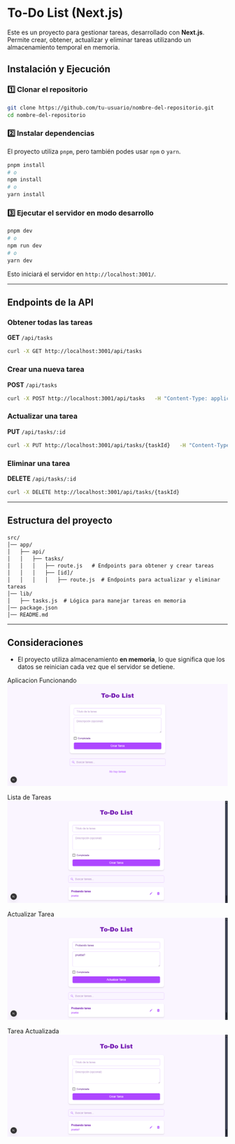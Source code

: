 
# To-Do List (Next.js)

Este es un proyecto para gestionar tareas, desarrollado con **Next.js**. Permite crear, obtener, actualizar y eliminar tareas utilizando un almacenamiento temporal en memoria.

## Instalación y Ejecución

### 1️⃣ Clonar el repositorio
```bash
git clone https://github.com/tu-usuario/nombre-del-repositorio.git
cd nombre-del-repositorio
```

### 2️⃣ Instalar dependencias
El proyecto utiliza `pnpm`, pero también podes usar `npm` o `yarn`.
```bash
pnpm install
# o
npm install
# o
yarn install
```

### 3️⃣ Ejecutar el servidor en modo desarrollo
```bash
pnpm dev
# o
npm run dev
# o
yarn dev
```
Esto iniciará el servidor en `http://localhost:3001/`.

---

## Endpoints de la API

### Obtener todas las tareas
**GET** `/api/tasks`
```bash
curl -X GET http://localhost:3001/api/tasks
```

### Crear una nueva tarea
**POST** `/api/tasks`
```bash
curl -X POST http://localhost:3001/api/tasks   -H "Content-Type: application/json"   -d '{"title": "Nueva tarea", "description": "Descripción de la tarea"}'
```

### Actualizar una tarea
**PUT** `/api/tasks/:id`
```bash
curl -X PUT http://localhost:3001/api/tasks/{taskId}   -H "Content-Type: application/json"   -d '{"title": "Tarea actualizada", "completed": true}'
```

### Eliminar una tarea
**DELETE** `/api/tasks/:id`
```bash
curl -X DELETE http://localhost:3001/api/tasks/{taskId}
```

---

## Estructura del proyecto
```
src/
│── app/
│   ├── api/
│   │   ├── tasks/
│   │   │   ├── route.js   # Endpoints para obtener y crear tareas
│   │   │   ├── [id]/
│   │   │   │   ├── route.js  # Endpoints para actualizar y eliminar tareas
│── lib/
│   ├── tasks.js  # Lógica para manejar tareas en memoria
│── package.json
│── README.md
```

---

## Consideraciones
- El proyecto utiliza almacenamiento **en memoria**, lo que significa que los datos se reinician cada vez que el servidor se detiene.

Aplicacion Funcionando
![Aplicacion funcionando](image.png)

Lista de Tareas
![Lista de tareas](image-1.png)

Actualizar Tarea
![Actualizar tarea](image-2.png)

Tarea Actualizada
![Tarea actualizada](image-3.png)
